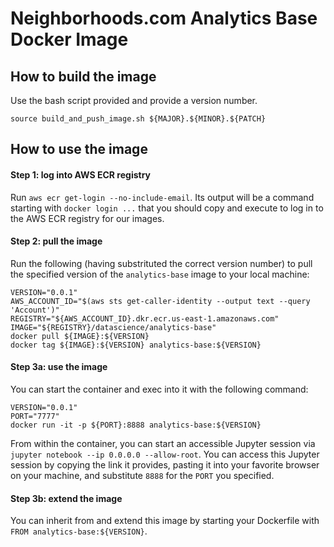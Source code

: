 # Neighborhoods.com Analytics Base Docker Image

## How to build the image

Use the bash script provided and provide a version number.

```
source build_and_push_image.sh ${MAJOR}.${MINOR}.${PATCH}
```

## How to use the image

#### Step 1: log into AWS ECR registry

Run `aws ecr get-login --no-include-email`. Its output will be a command
starting with `docker login ...` that you should copy and execute to log in to
the AWS ECR registry for our images.

#### Step 2: pull the image

Run the following (having substrituted the correct version number) to pull the
specified version of the `analytics-base` image to your local machine:

```
VERSION="0.0.1"
AWS_ACCOUNT_ID="$(aws sts get-caller-identity --output text --query 'Account')"
REGISTRY="${AWS_ACCOUNT_ID}.dkr.ecr.us-east-1.amazonaws.com"
IMAGE="${REGISTRY}/datascience/analytics-base"
docker pull ${IMAGE}:${VERSION}
docker tag ${IMAGE}:${VERSION} analytics-base:${VERSION}
```

#### Step 3a: use the image

You can start the container and exec into it with the following command:

```
VERSION="0.0.1"
PORT="7777"
docker run -it -p ${PORT}:8888 analytics-base:${VERSION}
```

From within the container, you can start an accessible Jupyter session via
`jupyter notebook --ip 0.0.0.0 --allow-root`. You can access this Jupyter
session by copying the link it provides, pasting it into your favorite browser
on your machine, and substitute `8888` for the `PORT` you specified.

#### Step 3b: extend the image

You can inherit from and extend this image by starting your Dockerfile with
`FROM analytics-base:${VERSION}`.


